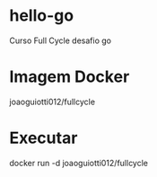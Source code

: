 # hello-go
Curso Full Cycle desafio go

# Imagem Docker
joaoguiotti012/fullcycle

# Executar
docker run -d joaoguiotti012/fullcycle
